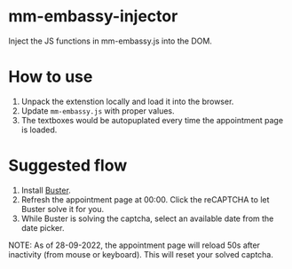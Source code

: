 # mm-embassy-injector

Inject the JS functions in mm-embassy.js into the DOM.

# How to use
1. Unpack the extenstion locally and load it into the browser.
2. Update `mm-embassy.js` with proper values.
3. The textboxes would be autopuplated every time the appointment page is loaded.

# Suggested flow
1. Install [Buster](https://chrome.google.com/webstore/detail/buster-captcha-solver-for/mpbjkejclgfgadiemmefgebjfooflfhl?hl=en).
2. Refresh the appointment page at 00:00. Click the reCAPTCHA to let Buster solve it for you.
3. While Buster is solving the captcha, select an available date from the date picker.

NOTE: As of 28-09-2022, the appointment page will reload 50s after inactivity (from mouse or keyboard). This will reset your solved captcha.
